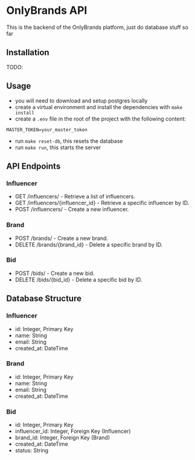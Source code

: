 # OnlyBrands API

This is the backend of the OnlyBrands platform, just do database stuff so far
## Installation

TODO:
## Usage

- you will need to download and setup postgres locally
- create a virtual environment and install the dependencies with `make install`
- create a `.env` file in the root of the project with the following content:
```plaintext
MASTER_TOKEN=your_master_token
```
- run `make reset-db`, this resets the database
- run `make run`, this starts the server

## API Endpoints

### Influencer

- GET /influencers/ - Retrieve a list of influencers.
- GET /influencers/{influencer_id} - Retrieve a specific influencer by ID.
- POST /influencers/ - Create a new influencer.

### Brand

- POST /brands/ - Create a new brand.
- DELETE /brands/{brand_id} - Delete a specific brand by ID.

### Bid

- POST /bids/ - Create a new bid.
- DELETE /bids/{bid_id} - Delete a specific bid by ID.

## Database Structure

### Influencer

- id: Integer, Primary Key
- name: String
- email: String
- created_at: DateTime

### Brand

- id: Integer, Primary Key
- name: String
- email: String
- created_at: DateTime

### Bid

- id: Integer, Primary Key
- influencer_id: Integer, Foreign Key (Influencer)
- brand_id: Integer, Foreign Key (Brand)
- created_at: DateTime
- status: String